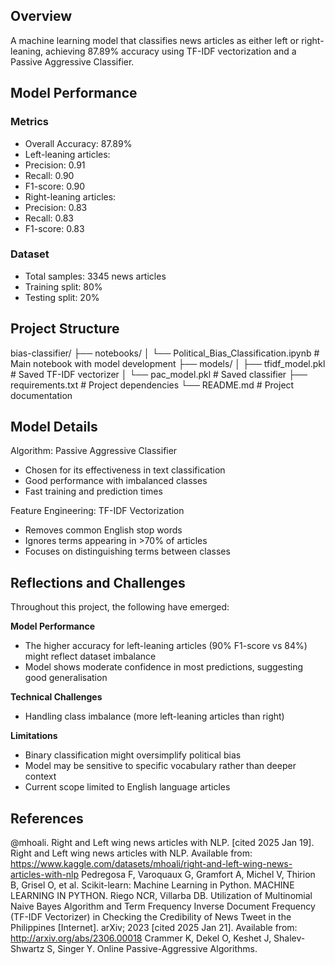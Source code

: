 ## **Overview**
A machine learning model that classifies news articles as either left or right-leaning, achieving 87.89% accuracy using TF-IDF vectorization and a Passive Aggressive Classifier.

## **Model Performance**

### **Metrics**
- Overall Accuracy: 87.89%
- Left-leaning articles:
 - Precision: 0.91
 - Recall: 0.90
 - F1-score: 0.90
- Right-leaning articles:
 - Precision: 0.83
 - Recall: 0.83
 - F1-score: 0.83

### **Dataset**
- Total samples: 3345 news articles
- Training split: 80%
- Testing split: 20%

## **Project Structure**
bias-classifier/
├── notebooks/
│   └── Political_Bias_Classification.ipynb    # Main notebook with model development
├── models/
│   ├── tfidf_model.pkl    # Saved TF-IDF vectorizer
│   └── pac_model.pkl      # Saved classifier
├── requirements.txt       # Project dependencies
└── README.md             # Project documentation

## **Model Details**

Algorithm: Passive Aggressive Classifier
- Chosen for its effectiveness in text classification
- Good performance with imbalanced classes
- Fast training and prediction times

Feature Engineering: TF-IDF Vectorization
- Removes common English stop words
- Ignores terms appearing in >70% of articles
- Focuses on distinguishing terms between classes

## **Reflections and Challenges**
Throughout this project, the following have emerged:

**Model Performance**
- The higher accuracy for left-leaning articles (90% F1-score vs 84%) might reflect dataset imbalance
- Model shows moderate confidence in most predictions, suggesting good generalisation

**Technical Challenges**
- Handling class imbalance (more left-leaning articles than right)

**Limitations**
- Binary classification might oversimplify political bias
- Model may be sensitive to specific vocabulary rather than deeper context
- Current scope limited to English language articles

## **References**
@mhoali. Right and Left wing news articles with NLP. [cited 2025 Jan 19]. Right and Left wing news articles with NLP. Available from: https://www.kaggle.com/datasets/mhoali/right-and-left-wing-news-articles-with-nlp
Pedregosa F, Varoquaux G, Gramfort A, Michel V, Thirion B, Grisel O, et al. Scikit-learn: Machine Learning in Python. MACHINE LEARNING IN PYTHON. 
Riego NCR, Villarba DB. Utilization of Multinomial Naive Bayes Algorithm and Term Frequency Inverse Document Frequency (TF-IDF Vectorizer) in Checking the Credibility of News Tweet in the Philippines [Internet]. arXiv; 2023 [cited 2025 Jan 21]. Available from: http://arxiv.org/abs/2306.00018
Crammer K, Dekel O, Keshet J, Shalev-Shwartz S, Singer Y. Online Passive-Aggressive Algorithms. 
